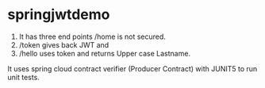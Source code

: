 # springjwtdemo

1. It has three end points /home is not secured.
2. /token gives back JWT and 
3. /hello uses token and returns Upper case Lastname.

It uses spring cloud contract verifier (Producer Contract) with JUNIT5 to run unit tests.
